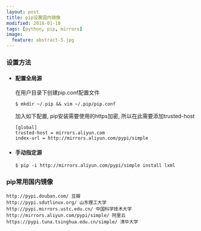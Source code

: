 ```yaml
---
layout: post
title: pip设置国内镜像
modified: 2018-01-10
tags: [python, pip, mirrors]
image:
  feature: abstract-5.jpg
---
```


### 设置方法

- #### 配置全局源

    在用户目录下创建pip.conf配置文件
    ```console
    $ mkdir ~/.pip && vim ~/.pip/pip.conf
    ```
    
    加入如下配置, pip安装需要使用的https加密, 所以在此需要添加trusted-host

    ```
    [global]
    trusted-host = mirrors.aliyun.com
    index-url = http://mirrors.aliyun.com/pypi/simple
    ```

- #### 手动指定源

    ```console
    $ pip -i http://mirrors.aliyun.com/pypi/simple install lxml
    ```

### pip常用国内镜像

```
http://pypi.douban.com/ 豆瓣
http://pypi.sdutlinux.org/ 山东理工大学
http://pypi.mirrors.ustc.edu.cn/ 中国科学技术大学
http://mirrors.aliyun.com/pypi/simple/ 阿里云
https://pypi.tuna.tsinghua.edu.cn/simple/ 清华大学
```